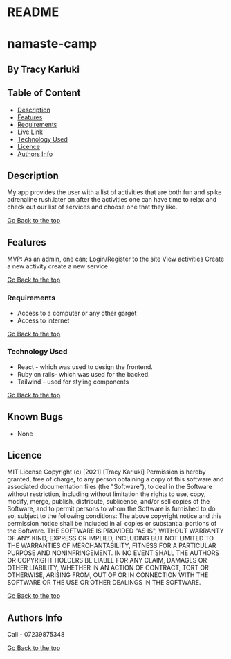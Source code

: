 # README
# namaste-camp
 ## By Tracy Kariuki
 ## Table of Content
 - [Description](#description)
 - [Features](#features)
 - [Requirements](#requirements)
 - [Live Link](#Live-Link)
 - [Technology  Used](#technology-Used)
 - [Licence](#licence)
 - [Authors Info](#Authors-Info)
 ## Description
 
<p>My app provides the user with a list of activities that are both fun and spike adrenaline rush.later on after the activities one can have time to relax and check out our list of services and choose one that they like.

[Go Back to the top](#namaste-camp)</p>

## Features
MVP: As an admin, one can;
Login/Register to the site
View activities
Create a new activity
create a new service



[Go Back to the top](#namaste-camp)

 ###  Requirements
 * Access to  a computer or any other garget
 * Access to internet


 [Go Back to the top](#namaste-camp)


### Technology  Used

* React - which was used to design the frontend.
* Ruby on rails- which was used for the backed.
* Tailwind - used for styling components


[Go Back to the top](#namaste-camp)

## Known Bugs
* None

## Licence
MIT License
Copyright (c) [2021] [Tracy Kariuki]
Permission is hereby granted, free of charge, to any person obtaining a copy
of this software and associated documentation files (the "Software"), to deal
in the Software without restriction, including without limitation the rights
to use, copy, modify, merge, publish, distribute, sublicense, and/or sell
copies of the Software, and to permit persons to whom the Software is
furnished to do so, subject to the following conditions:
The above copyright notice and this permission notice shall be included in all
copies or substantial portions of the Software.
THE SOFTWARE IS PROVIDED "AS IS", WITHOUT WARRANTY OF ANY KIND, EXPRESS OR
IMPLIED, INCLUDING BUT NOT LIMITED TO THE WARRANTIES OF MERCHANTABILITY,
FITNESS FOR A PARTICULAR PURPOSE AND NONINFRINGEMENT. IN NO EVENT SHALL THE
AUTHORS OR COPYRIGHT HOLDERS BE LIABLE FOR ANY CLAIM, DAMAGES OR OTHER
LIABILITY, WHETHER IN AN ACTION OF CONTRACT, TORT OR OTHERWISE, ARISING FROM,
OUT OF OR IN CONNECTION WITH THE SOFTWARE OR THE USE OR OTHER DEALINGS IN THE
SOFTWARE.

[Go Back to the top](#stock-go)

## Authors Info
Call - 07239875348

[Go Back to the top](#stock-go)

